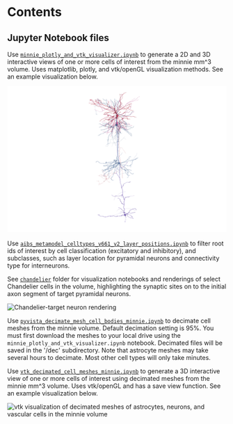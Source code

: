 # Contents

## Jupyter Notebook files

Use [`minnie_plotly_and_vtk_visualizer.ipynb`](https://github.com/shandran/minnie-volume/blob/main/notebooks/minnie_plotly_and_vtk_visualizer.ipynb) to generate a 2D and 3D interactive views of one or more cells of interest from the minnie mm^3 volume. Uses matplotlib, plotly, and vtk/openGL visualization methods. See an example visualization below.

![vtk visualization of neurons in the minnie volume](img/864691135081699319_864691135628037572_864691135724244139_864691136134568075_864691136577483540.png "vtk visualization of neurons in the minnie volume")

Use [`aibs_metamodel_celltypes_v661_v2_layer_positions.ipynb`](https://github.com/shandran/minnie-volume/blob/main/notebooks/aibs_metamodel_celltypes_v661_v2_layer_positions.ipynb) to filter root ids of interest by cell classification (excitatory and inhibitory), and subclasses, such as layer location for pyramidal neurons and connectivity type for interneurons. 

See [`chandelier`](https://github.com/shandran/minnie-volume/tree/main/notebooks/chandelier) folder for visualization notebooks and renderings of select Chandelier cells in the volume, highlighting the synaptic sites on to the initial axon segment of target pyramidal neurons.

![Chandelier-target neuron rendering](chandelier/img/chand_864691135349628119_target_864691135616427625.png "Chandelier-target neuron rendering")

Use [`pyvista_decimate_mesh_cell_bodies_minnie.ipynb`](https://github.com/shandran/minnie-volume/blob/main/notebooks/pyvista_decimate_mesh_cell_bodies_minnie.ipynb) to decimate cell meshes from the minnie volume. Default decimation setting is 95%. You must first download the meshes to your local drive using the `minnie_plotly_and_vtk_visualizer.ipynb` notebook. Decimated files will be saved in the '/dec' subdirectory. Note that astrocyte meshes may take several hours to decimate. Most other cell types will only take minutes.

Use [`vtk_decimated_cell_meshes_minnie.ipynb`](https://github.com/shandran/minnie-volume/blob/main/notebooks/vtk_decimated_cell_meshes_minnie.ipynb) to generate a 3D interactive view of one or more cells of interest using decimated meshes from the minnie mm^3 volume. Uses  vtk/openGL and has a save view function. See an example visualization below.

![vtk visualization of decimated meshes of astrocytes, neurons, and vascular cells in the minnie volume](img/minnie_astro_neuro_vasc_2024_09_23_1232_14.png "vtk visualization of decimated meshes of astrocytes, neurons, and vascular cells in the minnie volume")
